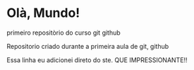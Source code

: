 # Olà, Mundo!
 primeiro repositòrio do curso git github
 
 Repositorio criado durante a primeira aula de git, github

Essa linha eu adicionei direto do ste. QUE IMPRESSIONANTE!!
